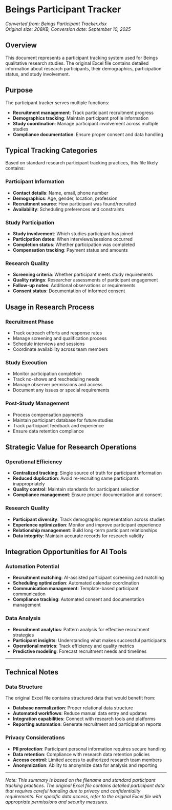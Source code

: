 # Beings Participant Tracker

*Converted from: Beings Participant Tracker.xlsx*  
*Original size: 208KB, Conversion date: September 10, 2025*

## Overview
This document represents a participant tracking system used for Beings qualitative research studies. The original Excel file contains detailed information about research participants, their demographics, participation status, and study involvement.

## Purpose
The participant tracker serves multiple functions:
- **Recruitment management**: Track participant recruitment progress
- **Demographics tracking**: Maintain participant profile information
- **Study coordination**: Manage participant involvement across multiple studies
- **Compliance documentation**: Ensure proper consent and data handling

## Typical Tracking Categories

Based on standard research participant tracking practices, this file likely contains:

### Participant Information
- **Contact details**: Name, email, phone number
- **Demographics**: Age, gender, location, profession
- **Recruitment source**: How participant was found/recruited
- **Availability**: Scheduling preferences and constraints

### Study Participation
- **Study involvement**: Which studies participant has joined
- **Participation dates**: When interviews/sessions occurred
- **Completion status**: Whether participation was completed
- **Compensation tracking**: Payment status and amounts

### Research Quality
- **Screening criteria**: Whether participant meets study requirements
- **Quality ratings**: Researcher assessments of participant engagement
- **Follow-up notes**: Additional observations or requirements
- **Consent status**: Documentation of informed consent

## Usage in Research Process

### Recruitment Phase
- Track outreach efforts and response rates
- Manage screening and qualification process
- Schedule interviews and sessions
- Coordinate availability across team members

### Study Execution
- Monitor participation completion
- Track no-shows and rescheduling needs
- Manage observer permissions and access
- Document any issues or special requirements

### Post-Study Management
- Process compensation payments
- Maintain participant database for future studies
- Track participant feedback and experience
- Ensure data retention compliance

## Strategic Value for Research Operations

### Operational Efficiency
- **Centralized tracking**: Single source of truth for participant information
- **Reduced duplication**: Avoid re-recruiting same participants inappropriately
- **Quality control**: Maintain standards for participant selection
- **Compliance management**: Ensure proper documentation and consent

### Research Quality
- **Participant diversity**: Track demographic representation across studies
- **Experience optimization**: Monitor and improve participant experience
- **Relationship management**: Build long-term participant relationships
- **Data integrity**: Maintain accurate records for research validity

## Integration Opportunities for AI Tools

### Automation Potential
- **Recruitment matching**: AI-assisted participant screening and matching
- **Scheduling optimization**: Automated calendar coordination
- **Communication management**: Template-based participant communication
- **Compliance tracking**: Automated consent and documentation management

### Data Analysis
- **Recruitment analytics**: Pattern analysis for effective recruitment strategies
- **Participant insights**: Understanding what makes successful participants
- **Operational metrics**: Track efficiency and quality metrics
- **Predictive modeling**: Forecast recruitment needs and timelines

---

## Technical Notes

### Data Structure
The original Excel file contains structured data that would benefit from:
- **Database normalization**: Proper relational data structure
- **Automated workflows**: Reduce manual data entry and updates
- **Integration capabilities**: Connect with research tools and platforms
- **Reporting automation**: Generate recruitment and participation reports

### Privacy Considerations
- **PII protection**: Participant personal information requires secure handling
- **Data retention**: Compliance with research data retention policies
- **Access control**: Limited access to authorized research team members
- **Anonymization**: Ability to anonymize data for analysis and reporting

---

*Note: This summary is based on the filename and standard participant tracking practices. The original Excel file contains detailed participant data that requires careful handling due to privacy and confidentiality requirements. For specific data access, refer to the original Excel file with appropriate permissions and security measures.*
